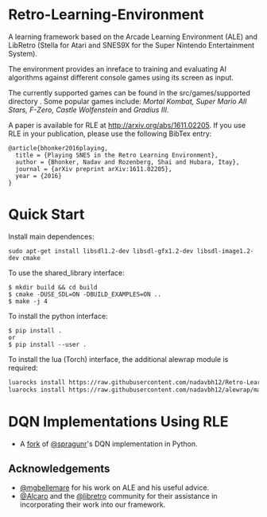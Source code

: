 # Retro-Learning-Environment
A learning framework based on the Arcade Learning Environment (ALE) and LibRetro (Stella for Atari and SNES9X for the Super Nintendo Entertainment System).

The environment provides an inreface to training and evaluating AI algorithms against different console games using its screen as input.

The currently supported games can be found in the src/games/supported directory .
Some popular games include: _Mortal Kombat, Super Mario All Stars, F-Zero, Castle Wolfenstein_ and _Gradius III_.

A paper is available for RLE at http://arxiv.org/abs/1611.02205.
If you use RLE in your publication, please use the following BibTex entry:
  
    @article{bhonker2016playing,
      title = {Playing SNES in the Retro Learning Environment},
      author = {Bhonker, Nadav and Rozenberg, Shai and Hubara, Itay},
      journal = {arXiv preprint arXiv:1611.02205},
      year = {2016}
    }
   
Quick Start
===============================

Install main dependences:
```
sudo apt-get install libsdl1.2-dev libsdl-gfx1.2-dev libsdl-image1.2-dev cmake
```

To use the shared_library interface:

```
$ mkdir build && cd build
$ cmake -DUSE_SDL=ON -DBUILD_EXAMPLES=ON ..
$ make -j 4
```

To install the python interface:

```
$ pip install .
or
$ pip install --user .
```

To install the lua (Torch) interface, the additional alewrap module is required:
```sh
luarocks install https://raw.githubusercontent.com/nadavbh12/Retro-Learning-Environment/master/ale-2-0.rockspec
luarocks install https://raw.githubusercontent.com/nadavbh12/alewrap/master/alewrap-0-0.rockspec
```

DQN Implementations Using RLE
===============================
- A [fork](https://github.com/nadavbh12/deep_q_rl) of [@spragunr](https://github.com/spragunr)'s DQN implementation in Python.

## Acknowledgements
- [@mgbellemare](https://github.com/mgbellemare) for his work on ALE and his useful advice.
- [@Alcaro](https://github.com/Alcaro) and the [@libretro](https://github.com/libretro) community for their assistance in incorporating their work into our framework.
